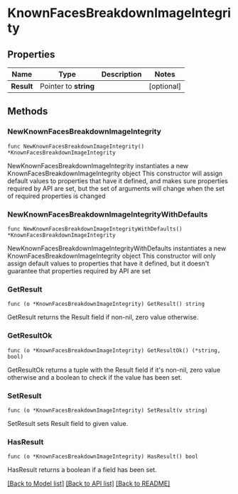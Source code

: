 # KnownFacesBreakdownImageIntegrity

## Properties

Name | Type | Description | Notes
------------ | ------------- | ------------- | -------------
**Result** | Pointer to **string** |  | [optional] 

## Methods

### NewKnownFacesBreakdownImageIntegrity

`func NewKnownFacesBreakdownImageIntegrity() *KnownFacesBreakdownImageIntegrity`

NewKnownFacesBreakdownImageIntegrity instantiates a new KnownFacesBreakdownImageIntegrity object
This constructor will assign default values to properties that have it defined,
and makes sure properties required by API are set, but the set of arguments
will change when the set of required properties is changed

### NewKnownFacesBreakdownImageIntegrityWithDefaults

`func NewKnownFacesBreakdownImageIntegrityWithDefaults() *KnownFacesBreakdownImageIntegrity`

NewKnownFacesBreakdownImageIntegrityWithDefaults instantiates a new KnownFacesBreakdownImageIntegrity object
This constructor will only assign default values to properties that have it defined,
but it doesn't guarantee that properties required by API are set

### GetResult

`func (o *KnownFacesBreakdownImageIntegrity) GetResult() string`

GetResult returns the Result field if non-nil, zero value otherwise.

### GetResultOk

`func (o *KnownFacesBreakdownImageIntegrity) GetResultOk() (*string, bool)`

GetResultOk returns a tuple with the Result field if it's non-nil, zero value otherwise
and a boolean to check if the value has been set.

### SetResult

`func (o *KnownFacesBreakdownImageIntegrity) SetResult(v string)`

SetResult sets Result field to given value.

### HasResult

`func (o *KnownFacesBreakdownImageIntegrity) HasResult() bool`

HasResult returns a boolean if a field has been set.


[[Back to Model list]](../README.md#documentation-for-models) [[Back to API list]](../README.md#documentation-for-api-endpoints) [[Back to README]](../README.md)


